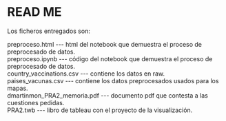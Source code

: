 # READ ME

Los ficheros entregados son:

 preproceso.html   		      --- html del notebook que demuestra el proceso de preprocesado de datos.  
 preproceso.ipynb  		      --- código del notebook que demuestra el proceso de preprocesado de datos.  
 country_vaccinations.csv              --- contiene los datos en raw.  
 paises_vacunas.csv                    --- contiene los datos preprocesados usados para los mapas.  
 dmartinmon_PRA2_memoria.pdf           --- documento pdf que contesta a las cuestiones pedidas.  
 PRA2.twb			      --- libro de tableau con el proyecto de la visualización.  
